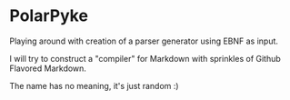 PolarPyke
=========

Playing around with creation of a parser generator using EBNF as input.

I will try to construct a "compiler" for Markdown with sprinkles of Github Flavored Markdown.

The name has no meaning, it's just random :)
